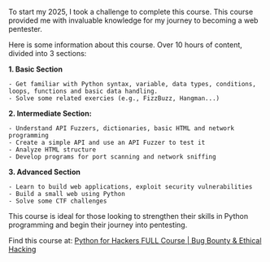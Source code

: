 To start my 2025, I took a challenge to complete this course. This course provided me with invaluable knowledge for my journey to becoming a web pentester.

Here is some information about this course. Over 10 hours of content, divided into 3 sections:

**1. Basic Section**

	- Get familiar with Python syntax, variable, data types, conditions, loops, functions and basic data handling.
	- Solve some related exercies (e.g., FizzBuzz, Hangman...)

**2. Intermediate Section:**

	- Understand API Fuzzers, dictionaries, basic HTML and network programming
	- Create a simple API and use an API Fuzzer to test it
	- Analyze HTML structure
	- Develop programs for port scanning and network sniffing

**3. Advanced Section**

	- Learn to build web applications, exploit security vulnerabilities
	- Build a small web using Python
	- Solve some CTF challenges 

This course is ideal for those looking to strengthen their skills in Python programming and begin their journey into pentesting.

Find this course at: [Python for Hackers FULL Course | Bug Bounty & Ethical Hacking](https://www.youtube.com/watch?v=XWuP5Yf5ILI&t=1117s)
